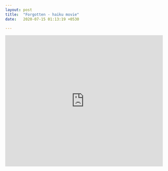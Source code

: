 ```yaml
---
layout: post
title:  "Forgotten - haiku movie"
date:   2020-07-15 01:13:19 +0530
 
---
```



<iframe width="100%" height="420" src="https://www.youtube.com/embed/qa0Qo2ik6SY" frameborder="0" allow="accelerometer; autoplay; encrypted-media; gyroscope; picture-in-picture" allowfullscreen></iframe>
